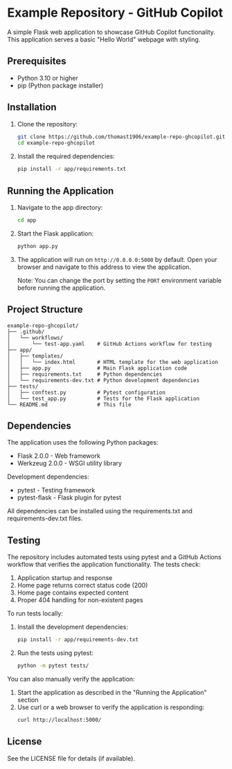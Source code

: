 # Example Repository - GitHub Copilot

A simple Flask web application to showcase GitHub Copilot functionality. This application serves a basic "Hello World" webpage with styling.

## Prerequisites

- Python 3.10 or higher
- pip (Python package installer)

## Installation

1. Clone the repository:
   ```bash
   git clone https://github.com/thomast1906/example-repo-ghcopilot.git
   cd example-repo-ghcopilot
   ```

2. Install the required dependencies:
   ```bash
   pip install -r app/requirements.txt
   ```

## Running the Application

1. Navigate to the app directory:
   ```bash
   cd app
   ```

2. Start the Flask application:
   ```bash
   python app.py
   ```

3. The application will run on `http://0.0.0.0:5000` by default. Open your browser and navigate to this address to view the application.

   Note: You can change the port by setting the `PORT` environment variable before running the application.

## Project Structure

```
example-repo-ghcopilot/
├── .github/
│   └── workflows/
│       └── test-app.yaml    # GitHub Actions workflow for testing
├── app/
│   ├── templates/
│   │   └── index.html       # HTML template for the web application
│   ├── app.py               # Main Flask application code
│   ├── requirements.txt     # Python dependencies
│   └── requirements-dev.txt # Python development dependencies
├── tests/
│   ├── conftest.py          # Pytest configuration
│   └── test_app.py          # Tests for the Flask application
└── README.md                # This file
```

## Dependencies

The application uses the following Python packages:
- Flask 2.0.0 - Web framework
- Werkzeug 2.0.0 - WSGI utility library

Development dependencies:
- pytest - Testing framework
- pytest-flask - Flask plugin for pytest

All dependencies can be installed using the requirements.txt and requirements-dev.txt files.

## Testing

The repository includes automated tests using pytest and a GitHub Actions workflow that verifies the application functionality. The tests check:

1. Application startup and response
2. Home page returns correct status code (200)
3. Home page contains expected content
4. Proper 404 handling for non-existent pages

To run tests locally:

1. Install the development dependencies:
   ```bash
   pip install -r app/requirements-dev.txt
   ```

2. Run the tests using pytest:
   ```bash
   python -m pytest tests/
   ```

You can also manually verify the application:
1. Start the application as described in the "Running the Application" section
2. Use curl or a web browser to verify the application is responding:
   ```bash
   curl http://localhost:5000/
   ```

## License

See the LICENSE file for details (if available).
